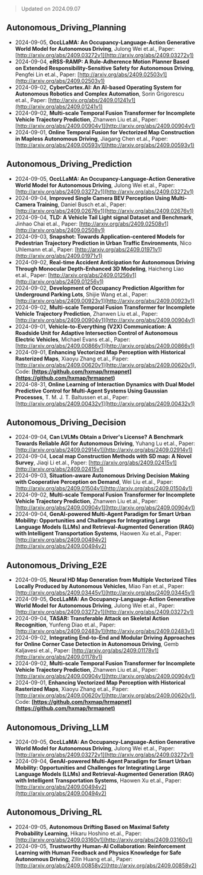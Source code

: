> Updated on 2024.09.07

## Autonomous_Driving_Planning

- 2024-09-05, **OccLLaMA: An Occupancy-Language-Action Generative World Model for Autonomous Driving**, Julong Wei et.al., Paper: [http://arxiv.org/abs/2409.03272v1](http://arxiv.org/abs/2409.03272v1)
- 2024-09-04, **eRSS-RAMP: A Rule-Adherence Motion Planner Based on Extended Responsibility-Sensitive Safety for Autonomous Driving**, Pengfei Lin et.al., Paper: [http://arxiv.org/abs/2409.02503v1](http://arxiv.org/abs/2409.02503v1)
- 2024-09-02, **CyberCortex.AI: An AI-based Operating System for Autonomous Robotics and Complex Automation**, Sorin Grigorescu et.al., Paper: [http://arxiv.org/abs/2409.01241v1](http://arxiv.org/abs/2409.01241v1)
- 2024-09-02, **Multi-scale Temporal Fusion Transformer for Incomplete Vehicle Trajectory Prediction**, Zhanwen Liu et.al., Paper: [http://arxiv.org/abs/2409.00904v1](http://arxiv.org/abs/2409.00904v1)
- 2024-09-01, **Online Temporal Fusion for Vectorized Map Construction in Mapless Autonomous Driving**, Jiagang Chen et.al., Paper: [http://arxiv.org/abs/2409.00593v1](http://arxiv.org/abs/2409.00593v1)

## Autonomous_Driving_Prediction

- 2024-09-05, **OccLLaMA: An Occupancy-Language-Action Generative World Model for Autonomous Driving**, Julong Wei et.al., Paper: [http://arxiv.org/abs/2409.03272v1](http://arxiv.org/abs/2409.03272v1)
- 2024-09-04, **Improved Single Camera BEV Perception Using Multi-Camera Training**, Daniel Busch et.al., Paper: [http://arxiv.org/abs/2409.02676v1](http://arxiv.org/abs/2409.02676v1)
- 2024-09-04, **TLD: A Vehicle Tail Light signal Dataset and Benchmark**, Jinhao Chai et.al., Paper: [http://arxiv.org/abs/2409.02508v1](http://arxiv.org/abs/2409.02508v1)
- 2024-09-03, **Snapshot: Towards Application-centered Models for Pedestrian Trajectory Prediction in Urban Traffic Environments**, Nico Uhlemann et.al., Paper: [http://arxiv.org/abs/2409.01971v1](http://arxiv.org/abs/2409.01971v1)
- 2024-09-02, **Real-time Accident Anticipation for Autonomous Driving Through Monocular Depth-Enhanced 3D Modeling**, Haicheng Liao et.al., Paper: [http://arxiv.org/abs/2409.01256v1](http://arxiv.org/abs/2409.01256v1)
- 2024-09-02, **Development of Occupancy Prediction Algorithm for Underground Parking Lots**, Shijie Wang et.al., Paper: [http://arxiv.org/abs/2409.00923v1](http://arxiv.org/abs/2409.00923v1)
- 2024-09-02, **Multi-scale Temporal Fusion Transformer for Incomplete Vehicle Trajectory Prediction**, Zhanwen Liu et.al., Paper: [http://arxiv.org/abs/2409.00904v1](http://arxiv.org/abs/2409.00904v1)
- 2024-09-01, **Vehicle-to-Everything (V2X) Communication: A Roadside Unit for Adaptive Intersection Control of Autonomous Electric Vehicles**, Michael Evans et.al., Paper: [http://arxiv.org/abs/2409.00866v1](http://arxiv.org/abs/2409.00866v1)
- 2024-09-01, **Enhancing Vectorized Map Perception with Historical Rasterized Maps**, Xiaoyu Zhang et.al., Paper: [http://arxiv.org/abs/2409.00620v1](http://arxiv.org/abs/2409.00620v1), Code: **[https://github.com/hxmap/hrmapnet](https://github.com/hxmap/hrmapnet)**
- 2024-08-31, **Online Learning of Interaction Dynamics with Dual Model Predictive Control for Multi-Agent Systems Using Gaussian Processes**, T. M. J. T. Baltussen et.al., Paper: [http://arxiv.org/abs/2409.00432v1](http://arxiv.org/abs/2409.00432v1)

## Autonomous_Driving_Decision

- 2024-09-04, **Can LVLMs Obtain a Driver's License? A Benchmark Towards Reliable AGI for Autonomous Driving**, Yuhang Lu et.al., Paper: [http://arxiv.org/abs/2409.02914v1](http://arxiv.org/abs/2409.02914v1)
- 2024-09-04, **Local map Construction Methods with SD map: A Novel Survey**, Jiaqi Li et.al., Paper: [http://arxiv.org/abs/2409.02415v1](http://arxiv.org/abs/2409.02415v1)
- 2024-09-03, **Situation-aware Autonomous Driving Decision Making with Cooperative Perception on Demand**, Wei Liu et.al., Paper: [http://arxiv.org/abs/2409.01504v1](http://arxiv.org/abs/2409.01504v1)
- 2024-09-02, **Multi-scale Temporal Fusion Transformer for Incomplete Vehicle Trajectory Prediction**, Zhanwen Liu et.al., Paper: [http://arxiv.org/abs/2409.00904v1](http://arxiv.org/abs/2409.00904v1)
- 2024-09-04, **GenAI-powered Multi-Agent Paradigm for Smart Urban Mobility: Opportunities and Challenges for Integrating Large Language Models (LLMs) and Retrieval-Augmented Generation (RAG) with Intelligent Transportation Systems**, Haowen Xu et.al., Paper: [http://arxiv.org/abs/2409.00494v2](http://arxiv.org/abs/2409.00494v2)

## Autonomous_Driving_E2E

- 2024-09-05, **Neural HD Map Generation from Multiple Vectorized Tiles Locally Produced by Autonomous Vehicles**, Miao Fan et.al., Paper: [http://arxiv.org/abs/2409.03445v1](http://arxiv.org/abs/2409.03445v1)
- 2024-09-05, **OccLLaMA: An Occupancy-Language-Action Generative World Model for Autonomous Driving**, Julong Wei et.al., Paper: [http://arxiv.org/abs/2409.03272v1](http://arxiv.org/abs/2409.03272v1)
- 2024-09-04, **TASAR: Transferable Attack on Skeletal Action Recognition**, Yunfeng Diao et.al., Paper: [http://arxiv.org/abs/2409.02483v1](http://arxiv.org/abs/2409.02483v1)
- 2024-09-02, **Integrating End-to-End and Modular Driving Approaches for Online Corner Case Detection in Autonomous Driving**, Gemb Kaljavesi et.al., Paper: [http://arxiv.org/abs/2409.01178v1](http://arxiv.org/abs/2409.01178v1)
- 2024-09-02, **Multi-scale Temporal Fusion Transformer for Incomplete Vehicle Trajectory Prediction**, Zhanwen Liu et.al., Paper: [http://arxiv.org/abs/2409.00904v1](http://arxiv.org/abs/2409.00904v1)
- 2024-09-01, **Enhancing Vectorized Map Perception with Historical Rasterized Maps**, Xiaoyu Zhang et.al., Paper: [http://arxiv.org/abs/2409.00620v1](http://arxiv.org/abs/2409.00620v1), Code: **[https://github.com/hxmap/hrmapnet](https://github.com/hxmap/hrmapnet)**

## Autonomous_Driving_LLM

- 2024-09-05, **OccLLaMA: An Occupancy-Language-Action Generative World Model for Autonomous Driving**, Julong Wei et.al., Paper: [http://arxiv.org/abs/2409.03272v1](http://arxiv.org/abs/2409.03272v1)
- 2024-09-04, **GenAI-powered Multi-Agent Paradigm for Smart Urban Mobility: Opportunities and Challenges for Integrating Large Language Models (LLMs) and Retrieval-Augmented Generation (RAG) with Intelligent Transportation Systems**, Haowen Xu et.al., Paper: [http://arxiv.org/abs/2409.00494v2](http://arxiv.org/abs/2409.00494v2)

## Autonomous_Driving_RL

- 2024-09-05, **Autonomous Drifting Based on Maximal Safety Probability Learning**, Hikaru Hoshino et.al., Paper: [http://arxiv.org/abs/2409.03160v1](http://arxiv.org/abs/2409.03160v1)
- 2024-09-05, **Trustworthy Human-AI Collaboration: Reinforcement Learning with Human Feedback and Physics Knowledge for Safe Autonomous Driving**, Zilin Huang et.al., Paper: [http://arxiv.org/abs/2409.00858v2](http://arxiv.org/abs/2409.00858v2)

